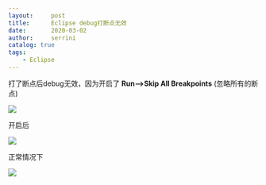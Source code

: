 ```yaml
---
layout:     post
title:      Eclipse debug打断点无效
date:       2020-03-02           
author:     serrini                 
catalog: true                       
tags:                               
    - Eclipse
---
```


打了断点后debug无效，因为开启了 **Run-->Skip All Breakpoints** (忽略所有的断点)

![](https://tva1.sinaimg.cn/large/00831rSTgy1gcfp4xnpsyj30bn0pi0wh.jpg)

开启后

![](https://tva1.sinaimg.cn/large/00831rSTgy1gcfp50lzg5j30no02f750.jpg)

正常情况下

![](https://tva1.sinaimg.cn/large/00831rSTgy1gcfp537a2xj30is024q3j.jpg)



